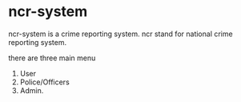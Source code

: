 # ncr-system
ncr-system is a crime reporting system. ncr stand for national crime reporting system.
 
 there are three main menu 
 1. User
 2. Police/Officers
 3. Admin.